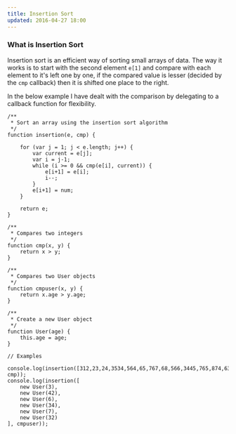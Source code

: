 ```yaml
---
title: Insertion Sort
updated: 2016-04-27 18:00
---
```


### What is Insertion Sort

Insertion sort is an efficient way of sorting small arrays of data. The way it
works is to start with the second element `e[1]` and compare with each element to it's
left one by one, if the compared value is lesser (decided by the `cmp` callback)
then it is shifted one place to the right.

In the below example I have dealt with the comparison by delegating to a callback
function for flexibility.

````
/**
 * Sort an array using the insertion sort algorithm
 */
function insertion(e, cmp) {

	for (var j = 1; j < e.length; j++) {
		var current = e[j];
		var i = j-1;
		while (i >= 0 && cmp(e[i], current)) {
			e[i+1] = e[i];
			i--;
		}
		e[i+1] = num;
	}

	return e;
}

/**
 * Compares two integers
 */
function cmp(x, y) {
	return x > y;
}

/**
 * Compares two User objects
 */
function cmpuser(x, y) {
	return x.age > y.age;
}

/**
 * Create a new User object
 */
function User(age) {
	this.age = age;
}

// Examples

console.log(insertion([312,23,24,3534,564,65,767,68,566,3445,765,874,63,468], cmp));
console.log(insertion([
	new User(3),
	new User(42),
	new User(6),
	new User(34),
	new User(7),
	new User(32)
], cmpuser));
````
